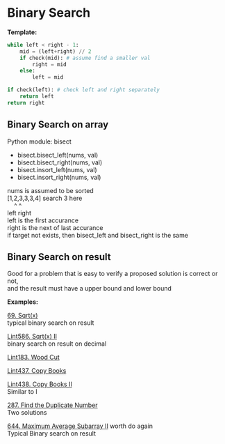 # Binary Search

__Template:__
```python
while left < right - 1:
    mid = (left+right) // 2
    if check(mid): # assume find a smaller val
        right = mid
    else:
        left = mid

if check(left): # check left and right separately
    return left
return right
```

## Binary Search on array

Python module: bisect
* bisect.bisect_left(nums, val)
* bisect.bisect_right(nums, val)
* bisect.insort_left(nums, val)
* bisect.insort_right(nums, val)

nums is assumed to be sorted\
[1,2,3,3,3,4]  search 3 here\
&nbsp;&nbsp;&nbsp;&nbsp;^     ^    \
    left  right \
left is the first accurance\
right is the next of last accurance\
if target not exists, then bisect_left and bisect_right is the same

## Binary Search on result

Good for a problem that is easy to verify a proposed solution is correct or not, \
and the result must have a upper bound and lower bound


__Examples:__

[69. Sqrt(x)](https://leetcode.com/problems/sqrtx/)
\
typical binary search on result

[Lint586. Sqrt(x) II](https://www.lintcode.com/problem/sqrtx-ii/description?_from=ladder&&fromId=106)
\
binary search on result on decimal

[Lint183. Wood Cut](https://www.lintcode.com/problem/wood-cut/description?_from=ladder&&fromId=106)

[Lint437. Copy Books](https://www.lintcode.com/problem/copy-books/description?_from=ladder&&fromId=106)

[Lint438. Copy Books II](https://www.lintcode.com/problem/copy-books-ii/?_from=ladder&&fromId=106)
\
Similar to I

[287. Find the Duplicate Number](https://leetcode.com/problems/find-the-duplicate-number/)
\
Two solutions

[644. Maximum Average Subarray II](https://leetcode.com/problems/maximum-average-subarray-ii/)
worth do again\
Typical Binary search on result

